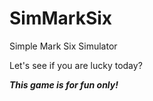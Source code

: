 # SimMarkSix

Simple Mark Six Simulator

Let's see if you are lucky today?

***This game is for fun only!***
